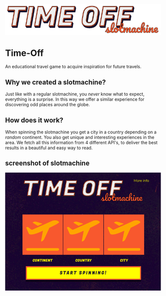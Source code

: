 ![Logo Time Off](https://raw.githubusercontent.com/Nicnicsai/agile-time-off/master/assets/images/timeoff-logo-18.png)



# Time-Off
An educational travel game to acquire inspiration for future travels.

## Why we created a slotmachine?
Just like with a regular slotmachine, you *never* know what to expect, everything is a surprise. In this way we offer a similar experience for discovering odd places around the globe. 

## How does it work?
When spinning the slotmachine you get a city in a country depending on a *random* continent. You also get unique and interesting experiences in the area. 
We fetch all this information from 4 different API's, to deliver the best results in a beautiful and easy way to read.


## screenshot of slotmachine
![Slotmachine](https://raw.githubusercontent.com/Nicnicsai/agile-time-off/master/assets/images/timeslot-screenshot.png)

